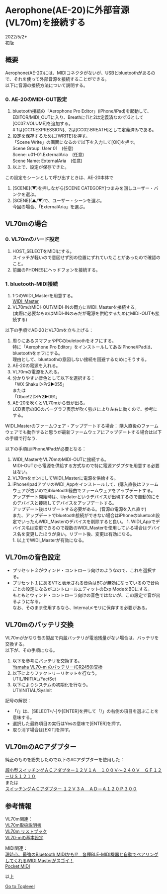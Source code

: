     
# Aerophone(AE-20)に外部音源(VL70m)を接続する    

2022/5/2+      
初版    
  
## 概要    
Aerophone(AE-20)には、MIDIコネクタがないが、USBとbluetoothがあるので、それを使って外部音源を接続することができる。  
以下に音源の接続方法について説明する。  

### 0. AE-20のMIDI-OUT設定
1. bluetooth接続の「Aerophone Pro Editor」(iPhone/iPad)を起動して、EDITOR/MIDI_OUTに入り、Breathに(1と2は定義済なので)3として\[CC07:VOLUME]を追加する。  
\# 1は\[CC11:EXPRESSION]、2は\[CC02:BREATH]として定義済みである。
1. 設定を保存するために\[WRITE]を押す。  
「Scene Write」の画面になるので以下を入力して\[OK]を押す。  
Scene Group: User 01　(任意)  
Scene: u01-01.ExternalAria　(任意)  
Scene Name: ExternalAria　(任意)
1. 以上で、設定が保存できた。  

この設定をシーンとして呼び出すときは、AE-20本体で
1. \[SCENE](▼)を押しながら[SCENE CATEGORY]つまみを回しユーザー・バンクを選ぶ。  
1. \[SCENE](▲/▼)で、ユーザー・シーンを選ぶ。  
今回の場合、「ExternalAria」を選ぶ。


## VL70mの場合

### 0. VL70mのハード設定
1. HOST_SELECTをMIDIにする。  
スイッチが軽いので意図せず別の位置にずれていたことがあったので確認のこと。  
1. 前面のPHONESにヘッドフォンを接続する。  

### 1. bluetooth-MIDI接続
1. 1つのWIDI_Masterを用意する。  
[WIDI_Master](https://hookup.co.jp/products/cme/widi-master)   
1. VL70mのMIDI-OUT/MIDI-INの両方にWIDI_Masterを接続する。  
(実際に必要なものはMIDI-INのみだが電源を供給するためにMIDI-OUTも接続する)  

以下の手順でAE-20とVL70mを立ち上げる：
1. 周りにあるスマフォやPCのbuletoothをオフにする。  
特に「Aerophone Pro Editor」をインストールしてあるiPhone/iPadは、bluetoothをオフにする。  
理由として、bluetoothの意図しない接続を回避するためにそうする。
1. AE-20の電源を入れる。
1. VL70mの電源を入れる。
1. 分かりやすい音色として以下を選択する：  
「WX Shaku ▷Pr2▶055」  
または  
「Oboe!2 ▷Pr2▶091」  
1. AE-20を吹くとVL70mから音が出る。  
LCD表示のBCのバーグラフ表示が吹く強さにより左右に動くので、参考にする。


WIDI_Masterのファームウェア・アップデートする場合： 
購入直後のファームウェアでも動作すると思うが最新ファームウェアにアップデートする場合は以下の手順で行なう.

以下の手順はiPhone/iPadが必要となる：  
   1. WIDI_MasterをVL70mのMIDI-OUTに接続する。  
MIDI-OUTから電源を供給する方式なので特に電源アダプタを用意する必要はない。
   1. VL70mをオンにしてWIDI_Masterに電源を供給する。  
   1. iPhone/IpadアプリのWIDI_Appをインストールして、(購入直後はファームウェアが古いので)bluetooth経由でファームウェアをアップデートする。  
アップデート開始時は、Updaterというデバイスが出現するので自動的にそのデバイスと接続してデバイスをアップデートする。  
アップデート後はリブートする必要がある。(音源の電源を入れ直す)  
また、アップデートでbluetooth接続ができない場合はiPhoneのbluetooh設定でいったんWIDI_Masterのデバイスを削除すると良い。
    1. WIDI_Appでデバイス名は変更できるので複数のWIDI_Masterを使用している場合はデバイス名を変更したほうが良い。リブート後、変更は有効になる。  
    1. 以上でWIDI_Masterが有効になる。


## VL70mの音色設定
* プリセット２がウィンド・コントローラ向けのようなので、これを選択する。
* プリセット１にあるVTと表示される音色はBCが無効になっているので音色ごとの設定になるがコントロールエディットのExp ModeをBCにする。  
もともとウィンド・コントローラ向けの音色ではないが、この設定で音が出るようになる。  
なお、そのまま使用するなら、Internalメモリに保存する必要がある。

## VL70mのバッテリ交換
VL70mがかなり昔の製品で内蔵バッテリが電池残量がない場合は、バッテリを交換する。  
以下が、その手順になる。  

1. 以下を参考にバッテリを交換する。  
[Yamaha VL70-m のバッテリー(CR2450)交換](https://mylife-blog.com/post-2351)  
1. 以下によりファクトリーリセットを行なう。  
UTIL/INITIAL/FactSet  
1. 以下によりシステムの初期化を行なう。  
UTI/INITIAL/SysInit  

記号の解説：  
* 「/」は、\[SELECT+/-]や\[ENTER]を押して「/」の右側の項目を選ぶことを意味する。
* 選択した最終項目の実行はYesの意味で\[ENTER]を押す。
* 取り消す場合は\[EXIT]を押す。


## VL70mのACアダプター
純正のものを紛失したので以下のACアダプターを使用した：  

[超小型スイッチングＡＣアダプター１２Ｖ１Ａ　１００Ｖ～２４０Ｖ　ＧＦ１２－ＵＳ１２１０](https://akizukidenshi.com/catalog/g/gM-01804/)        
または  
[スイッチングＡＣアダプター １２Ｖ３Ａ　ＡＤ－Ａ１２０Ｐ３００](https://akizukidenshi.com/catalog/g/gM-10661/)  


## 参考情報

VL70m関連：  
[VL70m取扱説明書](https://jp.yamaha.com/files/download/other_assets/4/316804/VL70mJ1.pdf)  
[VL70m リストブック](https://jp.yamaha.com/files/download/other_assets/5/316535/VL70mJ2.pdf)   
[VL70-mの基本設定](http://wx.jazzsynth.com/pages/c010_030vlsettei.html)            

MIDI関連：  
[現時点、最強のBluetooth MIDIかも!?　各種BLE-MIDI機器と自動でペアリングしてくれるWIDI Masterがスゴイ！](https://www.dtmstation.com/archives/32976.html)  
[Pocket MIDI](https://www.microsoft.com/ja-jp/p/pocket-midi/9ntv7mflbbvx?activetab=pivot:overviewtab)  


以上  

[Go to Toplevel](https://xshigee.github.io/web0/)  
